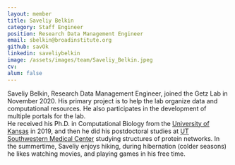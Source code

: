 ```yaml
---
layout: member
title: Saveliy Belkin
category: Staff Engineer
position: Research Data Management Engineer
email: sbelkin@broadinstitute.org
github: savOk
linkedin: saveliybelkin
image: /assets/images/team/Saveliy_Belkin.jpeg
cv:
alum: false
---
```


Saveliy Belkin, Research Data Management Engineer, joined the Getz Lab in November 2020. His primary project is to help the lab organize data and computational resources. He also participates in the development of multiple portals for the lab.  
He received his Ph.D. in Computational Biology from the [University of Kansas] in 2019, and then he did his postdoctoral studies at [UT Southwestern Medical Center] studying structures of protein networks. In the summertime, Saveliy enjoys hiking, during hibernation (colder seasons) he likes watching movies, and playing games in his free time.

[University of Kansas]: https://compbio.ku.edu/
[UT Southwestern Medical Center]: https://www.utsouthwestern.edu/